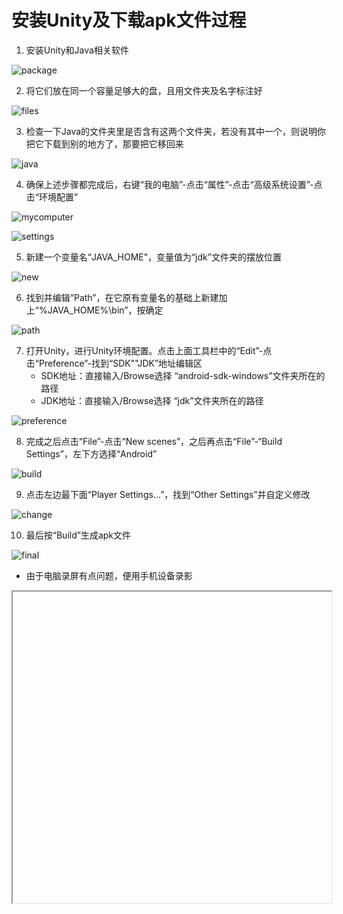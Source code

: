 # 安装Unity及下载apk文件过程

1. 安装Unity和Java相关软件

![package](package.png "package.png")

2. 将它们放在同一个容量足够大的盘，且用文件夹及名字标注好

![files](files.png "files.png")

3. 检查一下Java的文件夹里是否含有这两个文件夹，若没有其中一个，则说明你把它下载到别的地方了，那要把它移回来

![java](java.png "java.png")

4. 确保上述步骤都完成后，右键“我的电脑”-点击“属性”-点击“高级系统设置”-点击“环境配置”

![mycomputer](mycomputer.png "mycomputer.png")

![settings](settings.png "settings.png")

5. 新建一个变量名“JAVA_HOME”，变量值为“jdk”文件夹的摆放位置

![new](new.png "new.png")

6. 找到并编辑“Path”，在它原有变量名的基础上新建加上“%JAVA_HOME%\bin”，按确定

![path](path.png "path.png")

7. 打开Unity，进行Unity环境配置。点击上面工具栏中的“Edit”-点击“Preference”-找到“SDK""JDK”地址编辑区
   - SDK地址：直接输入/Browse选择 “android-sdk-windows”文件夹所在的路径
   - JDK地址：直接输入/Browse选择 “jdk”文件夹所在的路径

![preference](preference.png "preference.png")

8. 完成之后点击“File”-点击“New scenes”，之后再点击“File”-“Build Settings”，左下方选择“Android”

![build](build.png "build.png")

9. 点击左边最下面“Player Settings...”，找到“Other Settings”并自定义修改

![change](change.png "change.png")

10. 最后按“Build”生成apk文件

![final](final.png "final.png")

- 由于电脑录屏有点问题，便用手机设备录影

<iframe height=498 width=510 src="C:/Users/hp/Desktop/video.mp4">

